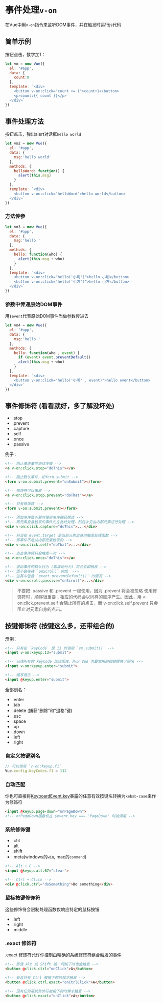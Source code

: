 # 事件处理`v-on`

在Vue中用`v-on`指令来监听DOM事件，并在触发时运行js代码

## 简单示例

按钮点击，数字加1：

```js
let vm = new Vue({
  el: '#app',
  data: {
    count:0
  },
  template: `<div>
    <button v-on:click="count += 1">count+1</button>
    <p>count:{{ count }}</p>
  </div>`
})
```

## 事件处理方法

按钮点击，弹出alert对话框`hello world`

```js
let vm2 = new Vue({
  el: '#app',
  data: {
    msg:'hello world'
  },
  methods: {
    helloWord: function() {
      alert(this.msg)
    }
  },
  template: `<div>
    <button v-on:click="helloWord">hello world</button>
  </div>`
})
```

### 方法传参

```js
let vm3 = new Vue({
  el: '#app',
  data: {
    msg:'hello '
  },
  methods: {
    hello: function(who) {
      alert(this.msg + who)
    }
  },
  template: `<div>
    <button v-on:click="hello('小明')">hello 小明</button>
    <button v-on:click="hello('小方')">hello 小方</button>
  </div>`
})
```

### 参数中传递原始DOM事件

用`$event`代表原始DOM事件当做参数传进去

```js
let vm4 = new Vue({
  el: '#app',
  data: {
    msg:'hello '
  },
  methods: {
    hello: function(who , event) {
      if (event) event.preventDefault()
      alert(this.msg + who)
    }
  },
  template: `<div>
    <button v-on:click="hello('小明' , event)">hello event</button>
  </div>`
})
```

## 事件修饰符 (看看就好，多了解没坏处)

+ .stop
+ .prevent
+ .capture
+ .self
+ .once
+ .passive

例子：

```html
<!-- 阻止单击事件继续传播 -->
<a v-on:click.stop="doThis"></a>

<!-- 阻止默认事件，如form.submit -->
<form v-on:submit.prevent="onSubmit"></form>

<!-- 修饰符可以串联 -->
<a v-on:click.stop.prevent="doThat"></a>

<!-- 只有修饰符 -->
<form v-on:submit.prevent></form>

<!-- 添加事件监听器时使用事件捕获模式 -->
<!-- 即元素自身触发的事件先在此处处理，然后才交由内部元素进行处理 -->
<div v-on:click.capture="doThis">...</div>

<!-- 只当在 event.target 是当前元素自身时触发处理函数 -->
<!-- 即事件不是从内部元素触发的 -->
<div v-on:click.self="doThat">...</div>

<!-- 点击事件将只会触发一次 -->
<a v-on:click.once="doThis"></a>

<!-- 滚动事件的默认行为 (即滚动行为) 将会立即触发 -->
<!-- 而不会等待 `onScroll` 完成  -->
<!-- 这其中包含 `event.preventDefault()` 的情况 -->
<div v-on:scroll.passive="onScroll">...</div>
```

> 不要把 .passive 和 .prevent 一起使用，因为 .prevent 将会被忽略
> 使用修饰符时，顺序很重要；相应的代码会以同样的顺序产生。因此，用 v-on:click.prevent.self 会阻止所有的点击，而 v-on:click.self.prevent 只会阻止对元素自身的点击。

## 按键修饰符 (按键这么多，还带组合的)

示例：

```html
<!-- 只有在 `keyCode` 是 13 时调用 `vm.submit()` -->
<input v-on:keyup.13="submit">

<!-- 记住所有的 keyCode 比较困难，所以 Vue 为最常用的按键提供了别名 -->
<input v-on:keyup.enter="submit">

<!-- 缩写语法 -->
<input @keyup.enter="submit">
```

全部别名：

+ .enter
+ .tab
+ .delete (捕获“删除”和“退格”键)
+ .esc
+ .space
+ .up
+ .down
+ .left
+ .right

### 自定义按键别名

```js
// 可以使用 `v-on:keyup.f1`
Vue.config.keyCodes.f1 = 112
```

### 自动匹配

你也可直接将[KeyboardEvent.key](https://developer.mozilla.org/en-US/docs/Web/API/KeyboardEvent/key/Key_Values)暴露的任意有效按键名转换为`kebab-case`来作为修饰符

```html
<input @keyup.page-down="onPageDown">
<!-- onPageDown函数仅在 $event.key === 'PageDown' 时被调用 -->
```

### 系统修饰键

+ .ctrl
+ .alt
+ .shift
+ .meta(windows的`win`, mac的`command`)

```html
<!-- Alt + C -->
<input @keyup.alt.67="clear">

<!-- Ctrl + Click -->
<div @click.ctrl="doSomething">Do something</div>
```

### 鼠标按键修饰符

这些修饰符会限制处理函数仅响应特定的鼠标按钮

+ .left
+ .right
+ .middle

### .exact 修饰符

.exact 修饰符允许你控制由精确的系统修饰符组合触发的事件

```html
<!-- 即使 Alt 或 Shift 被一同按下时也会触发 -->
<button @click.ctrl="onClick">A</button>

<!-- 有且只有 Ctrl 被按下的时候才触发 -->
<button @click.ctrl.exact="onCtrlClick">A</button>

<!-- 没有任何系统修饰符被按下的时候才触发 -->
<button @click.exact="onClick">A</button>
```
